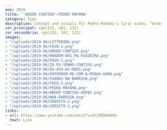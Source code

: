 ```yaml
---
ano: 2019
title: '"ARDER CONTIGO"—PEDRO MAFAMA'
category: Type
description: Concept and visuals for Pedro Mafama’s lyric video, “Arder Contigo”.
cor_principal: rgb(215, 181, 132)
cor_secundaria: rgb(215, 181, 132)
images:
- "/uploads/2019-06/LETTERING.png"
- "/uploads/2019-06/FOGO-2.png"
- "/uploads/2019-06/ARDER-CONTIGO.png"
- "/uploads/2019-06/MANDEM-NOS-PA-FOGUEIRA.png"
- "/uploads/2019-06/FOGO-1.png"
- "/uploads/2019-06/IA-EU-SONHO-CONTIGO.png"
- "/uploads/2019-06/EU-ATO-AS-MÃOS.png"
- "/uploads/2019-06/ENTERREM-ME-COM-A-MINHA-DAMA.png"
- "/uploads/2019-06/CHAMAS-NA-BARRIGA.png"
- "/uploads/2019-06/FOGO-3.png"
- "/uploads/2019-06/PEDRO-MAFAMA.png"
- "/uploads/2019-06/ARDER-CONTIGO-ASPAS.png"
- "/uploads/2019-06/NHA-BARRIGA.png"
- "/uploads/2019-06/CRÉDITO-2.png"
- "/uploads/2019-06/CRÉDITO-1.png"
links:
- url: https://www.youtube.com/watch?v=9VjMZ0GmWVA
  text: Link
---
```

